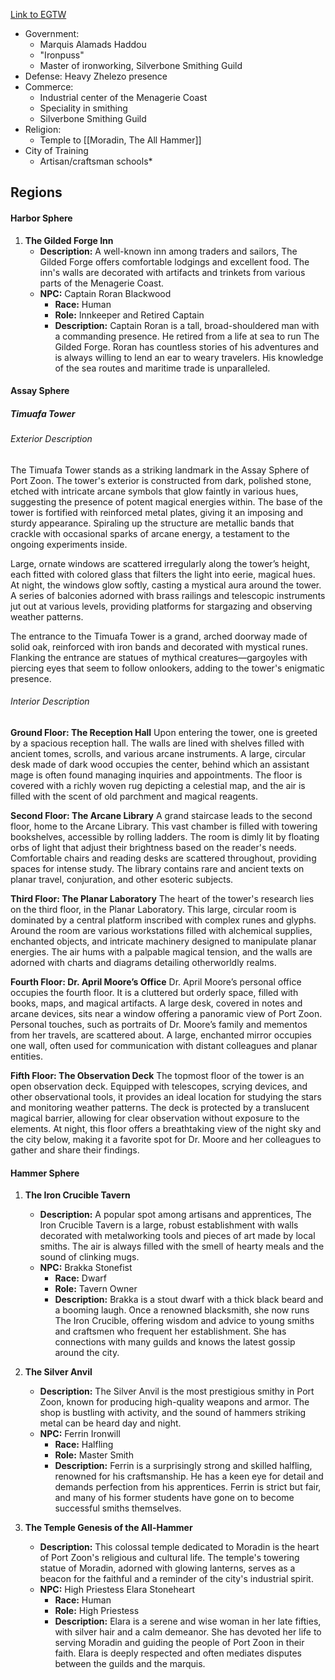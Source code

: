 [Link to EGTW](https://www.dndbeyond.com/sources/egtw/wildemount-gazetteer-menagerie-coast#PortZoon)

* Government:
	* Marquis Alamads Haddou
	* "Ironpuss"
	* Master of ironworking, Silverbone Smithing Guild
* Defense: Heavy Zhelezo presence
* Commerce:
	* Industrial center of the Menagerie Coast
	* Speciality in smithing
	* Silverbone Smithing Guild
* Religion:
	* Temple to [[Moradin, The All Hammer]] 
* City of Training
	* Artisan/craftsman schools*

## Regions

#### Harbor Sphere

1. **The Gilded Forge Inn**
    - **Description:** A well-known inn among traders and sailors, The Gilded Forge offers comfortable lodgings and excellent food. The inn's walls are decorated with artifacts and trinkets from various parts of the Menagerie Coast.
    - **NPC:** Captain Roran Blackwood
        - **Race:** Human
        - **Role:** Innkeeper and Retired Captain
        - **Description:** Captain Roran is a tall, broad-shouldered man with a commanding presence. He retired from a life at sea to run The Gilded Forge. Roran has countless stories of his adventures and is always willing to lend an ear to weary travelers. His knowledge of the sea routes and maritime trade is unparalleled.

#### Assay Sphere

##### Timuafa Tower

###### Exterior Description

The Timuafa Tower stands as a striking landmark in the Assay Sphere of Port Zoon. The tower's exterior is constructed from dark, polished stone, etched with intricate arcane symbols that glow faintly in various hues, suggesting the presence of potent magical energies within. The base of the tower is fortified with reinforced metal plates, giving it an imposing and sturdy appearance. Spiraling up the structure are metallic bands that crackle with occasional sparks of arcane energy, a testament to the ongoing experiments inside.

Large, ornate windows are scattered irregularly along the tower’s height, each fitted with colored glass that filters the light into eerie, magical hues. At night, the windows glow softly, casting a mystical aura around the tower. A series of balconies adorned with brass railings and telescopic instruments jut out at various levels, providing platforms for stargazing and observing weather patterns.

The entrance to the Timuafa Tower is a grand, arched doorway made of solid oak, reinforced with iron bands and decorated with mystical runes. Flanking the entrance are statues of mythical creatures—gargoyles with piercing eyes that seem to follow onlookers, adding to the tower's enigmatic presence.

###### Interior Description

**Ground Floor: The Reception Hall** Upon entering the tower, one is greeted by a spacious reception hall. The walls are lined with shelves filled with ancient tomes, scrolls, and various arcane instruments. A large, circular desk made of dark wood occupies the center, behind which an assistant mage is often found managing inquiries and appointments. The floor is covered with a richly woven rug depicting a celestial map, and the air is filled with the scent of old parchment and magical reagents.

**Second Floor: The Arcane Library** A grand staircase leads to the second floor, home to the Arcane Library. This vast chamber is filled with towering bookshelves, accessible by rolling ladders. The room is dimly lit by floating orbs of light that adjust their brightness based on the reader's needs. Comfortable chairs and reading desks are scattered throughout, providing spaces for intense study. The library contains rare and ancient texts on planar travel, conjuration, and other esoteric subjects.

**Third Floor: The Planar Laboratory** The heart of the tower's research lies on the third floor, in the Planar Laboratory. This large, circular room is dominated by a central platform inscribed with complex runes and glyphs. Around the room are various workstations filled with alchemical supplies, enchanted objects, and intricate machinery designed to manipulate planar energies. The air hums with a palpable magical tension, and the walls are adorned with charts and diagrams detailing otherworldly realms.

**Fourth Floor: Dr. April Moore’s Office** Dr. April Moore’s personal office occupies the fourth floor. It is a cluttered but orderly space, filled with books, maps, and magical artifacts. A large desk, covered in notes and arcane devices, sits near a window offering a panoramic view of Port Zoon. Personal touches, such as portraits of Dr. Moore’s family and mementos from her travels, are scattered about. A large, enchanted mirror occupies one wall, often used for communication with distant colleagues and planar entities.

**Fifth Floor: The Observation Deck** The topmost floor of the tower is an open observation deck. Equipped with telescopes, scrying devices, and other observational tools, it provides an ideal location for studying the stars and monitoring weather patterns. The deck is protected by a translucent magical barrier, allowing for clear observation without exposure to the elements. At night, this floor offers a breathtaking view of the night sky and the city below, making it a favorite spot for Dr. Moore and her colleagues to gather and share their findings. 

#### Hammer Sphere

1. **The Iron Crucible Tavern**
    
    - **Description:** A popular spot among artisans and apprentices, The Iron Crucible Tavern is a large, robust establishment with walls decorated with metalworking tools and pieces of art made by local smiths. The air is always filled with the smell of hearty meals and the sound of clinking mugs.
    - **NPC:** Brakka Stonefist
        - **Race:** Dwarf
        - **Role:** Tavern Owner
        - **Description:** Brakka is a stout dwarf with a thick black beard and a booming laugh. Once a renowned blacksmith, she now runs The Iron Crucible, offering wisdom and advice to young smiths and craftsmen who frequent her establishment. She has connections with many guilds and knows the latest gossip around the city.
2. **The Silver Anvil**
    
    - **Description:** The Silver Anvil is the most prestigious smithy in Port Zoon, known for producing high-quality weapons and armor. The shop is bustling with activity, and the sound of hammers striking metal can be heard day and night.
    - **NPC:** Ferrin Ironwill
        - **Race:** Halfling
        - **Role:** Master Smith
        - **Description:** Ferrin is a surprisingly strong and skilled halfling, renowned for his craftsmanship. He has a keen eye for detail and demands perfection from his apprentices. Ferrin is strict but fair, and many of his former students have gone on to become successful smiths themselves.
3. **The Temple Genesis of the All-Hammer**
    
    - **Description:** This colossal temple dedicated to Moradin is the heart of Port Zoon's religious and cultural life. The temple's towering statue of Moradin, adorned with glowing lanterns, serves as a beacon for the faithful and a reminder of the city's industrial spirit.
    - **NPC:** High Priestess Elara Stoneheart
        - **Race:** Human
        - **Role:** High Priestess
        - **Description:** Elara is a serene and wise woman in her late fifties, with silver hair and a calm demeanor. She has devoted her life to serving Moradin and guiding the people of Port Zoon in their faith. Elara is deeply respected and often mediates disputes between the guilds and the marquis.
